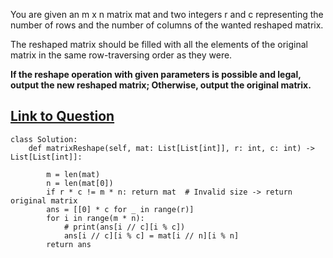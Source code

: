 You are given an m x n matrix mat and two integers r and c representing the number of rows and the number of columns of the wanted reshaped matrix.

The reshaped matrix should be filled with all the elements of the original matrix in the same row-traversing order as they were.

**If the reshape operation with given parameters is possible and legal, output the new reshaped matrix; Otherwise, output the original matrix.**

[Link to Question](https://leetcode.com/problems/reshape-the-matrix/)  
----------------------------------------------------------------------------

```
class Solution:
    def matrixReshape(self, mat: List[List[int]], r: int, c: int) -> List[List[int]]:
        
        m = len(mat)
        n = len(mat[0])
        if r * c != m * n: return mat  # Invalid size -> return original matrix
        ans = [[0] * c for _ in range(r)]
        for i in range(m * n):
            # print(ans[i // c][i % c])
            ans[i // c][i % c] = mat[i // n][i % n]
        return ans
```
